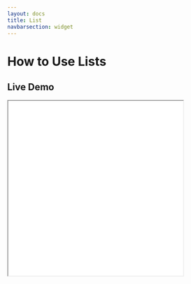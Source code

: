 ```yaml
---
layout: docs
title: List
navbarsection: widget
---
```


How to Use Lists
====================


Live Demo
-----------

<iframe src="/wasm_control/list.html" height="400" width="400" title="Live Demo" scrolling="no"></iframe>